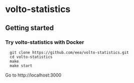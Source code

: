# volto-statistics

## Getting started

### Try volto-statistics with Docker

      git clone https://github.com/eea/volto-statistics.git
      cd volto-statistics
      make
      make start

Go to http://localhost:3000
